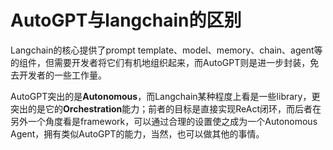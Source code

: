 # AutoGPT与langchain的区别
Langchain的核心提供了prompt template、model、memory、chain、agent等的组件，但需要开发者将它们有机地组织起来，而AutoGPT则是进一步封装，免去开发者的一些工作量。  

AutoGPT突出的是**Autonomous**，而Langchain某种程度上看是一些library，更突出的是它的**Orchestration**能力；前者的目标是直接实现ReAct闭环，而后者在另外一个角度看是framework，可以通过合理的设置使之成为一个Autonomous Agent，拥有类似AutoGPT的能力，当然，也可以做其他的事情。

